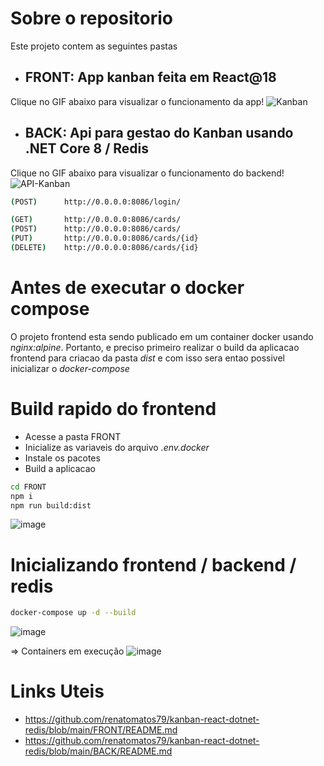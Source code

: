 # Sobre o repositorio
Este projeto contem as seguintes pastas
- ## FRONT: App kanban feita em React@18
Clique no GIF abaixo para visualizar o funcionamento da app!
![Kanban](https://github.com/user-attachments/assets/e9fec469-15cf-4cb5-bd35-a4ec85f48981)


- ## BACK: Api para gestao do Kanban usando .NET Core 8 / Redis
Clique no GIF abaixo para visualizar o funcionamento do backend!
![API-Kanban](https://github.com/user-attachments/assets/32349a8d-e4a1-4a3b-8dce-bbf88cc3ebd0)

```sh
(POST)      http://0.0.0.0:8086/login/

(GET)       http://0.0.0.0:8086/cards/
(POST)      http://0.0.0.0:8086/cards/
(PUT)       http://0.0.0.0:8086/cards/{id}
(DELETE)    http://0.0.0.0:8086/cards/{id}
```

# Antes de executar o docker compose
O projeto frontend esta sendo publicado em um container docker
usando _nginx:alpine_. Portanto, e preciso primeiro realizar o build
da aplicacao frontend para criacao da pasta _dist_ e com isso 
sera entao possivel inicializar o _docker-compose_

# Build rapido do frontend
- Acesse a pasta FRONT
- Inicialize as variaveis do arquivo _.env.docker_
- Instale os pacotes
- Build a aplicacao

```sh
cd FRONT
npm i
npm run build:dist
```
![image](https://github.com/user-attachments/assets/355e8c1b-a354-4bd2-b898-a24d768fb290)

# Inicializando frontend / backend / redis
```sh
docker-compose up -d --build
```
![image](https://github.com/user-attachments/assets/dabf6813-bcb3-4865-9abc-fe762025d0e2)

=> Containers em execução
![image](https://github.com/user-attachments/assets/58ebd405-a047-4de9-b027-c94cb8b5892e)


# Links Uteis
- https://github.com/renatomatos79/kanban-react-dotnet-redis/blob/main/FRONT/README.md
- https://github.com/renatomatos79/kanban-react-dotnet-redis/blob/main/BACK/README.md



